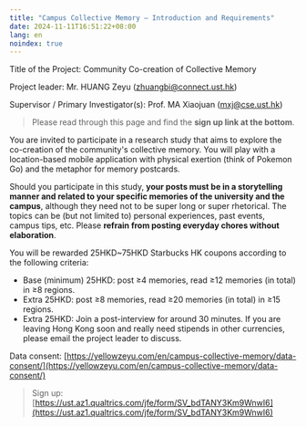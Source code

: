 ```yaml
---
title: "Campus Collective Memory — Introduction and Requirements"
date: 2024-11-11T16:51:22+08:00
lang: en
noindex: true
---
```


Title of the Project: Community Co-creation of Collective Memory

Project leader: Mr. HUANG Zeyu (zhuangbi@connect.ust.hk)

Supervisor / Primary Investigator(s): Prof. MA Xiaojuan (mxj@cse.ust.hk)

> Please read through this page and find the **sign up link at the bottom**.

You are invited to participate in a research study that aims to explore the co-creation of the community's collective memory. You will play with a location-based mobile application with physical exertion (think of Pokemon Go) and the metaphor for memory postcards.

Should you participate in this study, **your posts must be in a storytelling manner and related to your specific memories of the university and the campus**, although they need not to be super long or super rhetorical. The topics can be (but not limited to) personal experiences, past events, campus tips, etc. Please **refrain from posting everyday chores without elaboration**.

You will be rewarded 25HKD~75HKD Starbucks HK coupons according to the following criteria:
* Base (minimum) 25HKD: post ≥4 memories, read ≥12 memories (in total) in ≥8 regions.
* Extra 25HKD: post ≥8 memories, read ≥20 memories (in total) in ≥15 regions.
* Extra 25HKD: Join a post-interview for around 30 minutes.
If you are leaving Hong Kong soon and really need stipends in other currencies, please email the project leader to discuss.

Data consent: [https://yellowzeyu.com/en/campus-collective-memory/data-consent/](https://yellowzeyu.com/en/campus-collective-memory/data-consent/)

> Sign up: [https://ust.az1.qualtrics.com/jfe/form/SV_bdTANY3Km9WnwI6](https://ust.az1.qualtrics.com/jfe/form/SV_bdTANY3Km9WnwI6)